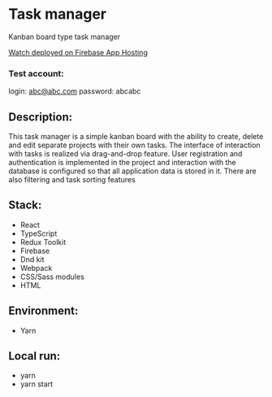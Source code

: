 # Task manager

Kanban board type task manager

[Watch deployed on Firebase App Hosting](tasks-manager-7a2f5.web.app)

### Test account:

login: abc@abc.com
password: abcabc

## Description:

This task manager is a simple kanban board with the ability to create, delete and edit separate projects with their own tasks. The interface of interaction with tasks is realized via drag-and-drop feature. User registration and authentication is implemented in the project and interaction with the database is configured so that all application data is stored in it. There are also filtering and task sorting features

## Stack:

-   React
-   TypeScript
-   Redux Toolkit
-   Firebase
-   Dnd kit
-   Webpack
-   CSS/Sass modules
-   HTML

## Environment:

-   Yarn

## Local run:

-   yarn
-   yarn start
